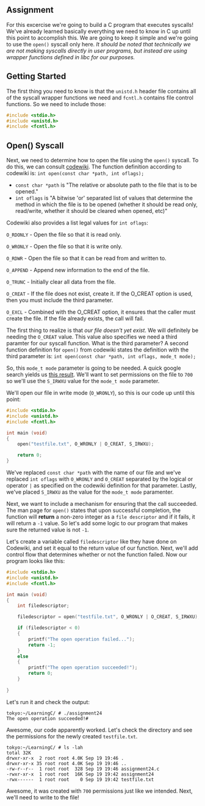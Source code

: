 ## Assignment
For this excercise we're going to build a C program that executes syscalls! We've already learned basically everything we need to know in C up until this point to accomplish this. We are going to keep it simple and we're going to use the `open()` syscall only here. *It should be noted that technically we are not making syscalls directly in user programs, but instead are using wrapper functions defined in libc for our purposes.* 

## Getting Started
The first thing you need to know is that the `unistd.h` header file contains all of the syscall wrapper functions we need and `fcntl.h` contains file control functions. So we need to include those:
```c
#include <stdio.h>
#include <unistd.h>
#include <fcntl.h>
```

## Open() Syscall
Next, we need to determine how to open the file using the `open()` syscall. To do this, we can consult [codewiki](http://codewiki.wikidot.com/c:system-calls:open). The function definition according to codewiki is:
`int open(const char *path, int oflags);`

+ `const char *path` is "The relative or absolute path to the file that is to be opened."
+ `int oflags` is "A bitwise 'or' separated list of values that determine the method in which the file is to be opened (whether it should be read only, read/write, whether it should be cleared when opened, etc)"

Codewiki also provides a list legal values for `int oflags`: 

`O_RDONLY` - Open the file so that it is read only.

`O_WRONLY` - Open the file so that it is write only.

`O_RDWR` - Open the file so that it can be read from and written to.

`O_APPEND` -	Append new information to the end of the file.

`O_TRUNC` -	Initially clear all data from the file.

`O_CREAT` -	If the file does not exist, create it. If the O_CREAT option is used, then you must include the third parameter.

`O_EXCL` -	Combined with the O_CREAT option, it ensures that the caller must create the file. If the file already exists, the call will fail.

The first thing to realize is that *our file doesn't yet exist*. We will definitely be needing the `O_CREAT` value. This value also specifies we need a third paramter for our syscall function. What is the third parameter? A second function definition for `open()` from codewiki states the definition with the third parameter is: `int open(const char *path, int oflags, mode_t mode);`

So, this `mode_t mode` parameter is going to be needed. A quick google search yields us [this result](https://jameshfisher.com/2017/02/24/what-is-mode_t/). We'll want to set permissions on the file to `700` so we'll use the `S_IRWXU` value for the `mode_t mode` parameter. 

We'll open our file in write mode (`O_WRONLY`), so this is our code up until this point:
```c
#include <stdio.h>
#include <unistd.h>
#include <fcntl.h>

int main (void)
{
	open("testfile.txt", O_WRONLY | O_CREAT, S_IRWXU);

	return 0;
}
```
We've replaced `const char *path` with the name of our file and we've replaced `int oflags` with `O_WRONLY` and `O_CREAT` separated by the logical or operator `|` as specified on the codewiki definition for that parameter. Lastly, we've placed `S_IRWXU` as the value for the `mode_t mode` paramenter. 

Next, we want to include a mechanism for ensuring that the call succeeded. The man page for `open()` states that upon successful completion, the function will **return** a non-zero integer as a `file descriptor` and if it fails, it will return a `-1` value. So let's add some logic to our program that makes sure the returned value is not `-1`. 

Let's create a variable called `filedescriptor` like they have done on Codewiki, and set it equal to the return value of our function. Next, we'll add control flow that determines whether or not the function failed. Now our program looks like this:
```c
#include <stdio.h>
#include <unistd.h>
#include <fcntl.h>

int main (void)
{
	int filedescriptor;

	filedescriptor = open("testfile.txt", O_WRONLY | O_CREAT, S_IRWXU);

	if (filedescriptor < 0)
	{
		printf("The open operation failed...");
		return -1;
	}
	else 
	{
		printf("The open operation succeeded!");
		return 0;
	}
	
}
```

Let's run it and check the output:
```terminal_session
tokyo:~/LearningC/ # ./assignment24                                          
The open operation succeeded!#
```

Awesome, our code apparently worked. Let's check the directory and see the permissions for the newly created `testfile.txt`.

```terminal_session
tokyo:~/LearningC/ # ls -lah                                       
total 32K
drwxr-xr-x  2 root root 4.0K Sep 19 19:46 .
drwxr-xr-x 35 root root 4.0K Sep 19 19:46 ..
-rw-r--r--  1 root root  328 Sep 19 19:46 assignment24.c
-rwxr-xr-x  1 root root  16K Sep 19 19:42 assignment24
-rwx------  1 root root    0 Sep 19 19:42 testfile.txt
```

Awesome, it was created with `700` permissions just like we intended. Next, we'll need to write to the file!
